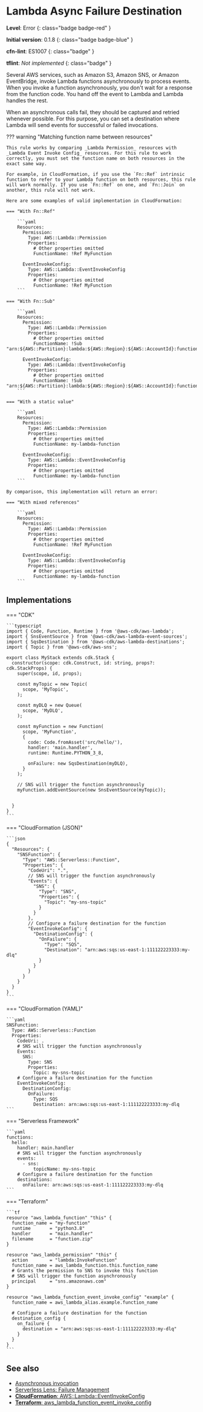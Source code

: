 # Lambda Async Failure Destination

__Level__: Error
{: class="badge badge-red" }

__Initial version__: 0.1.8
{: class="badge badge-blue" }

__cfn-lint__: ES1007
{: class="badge" }

__tflint__: _Not implemented_
{: class="badge" }

Several AWS services, such as Amazon S3, Amazon SNS, or Amazon EventBridge, invoke Lambda functions asynchronously to process events. When you invoke a function asynchronously, you don't wait for a response from the function code. You hand off the event to Lambda and Lambda handles the rest.

When an asynchronous calls fail, they should be captured and retried whenever possible. For this purpose, you can set a destination where Lambda will send events for successful or failed invocations.

??? warning "Matching function name between resources"

    This rule works by comparing _Lambda Permission_ resources with _Lambda Event Invoke Config_ resources. For this rule to work correctly, you must set the function name on both resources in the exact same way.

    For example, in CloudFormation, if you use the `Fn::Ref` intrinsic function to refer to your Lambda function on both resources, this rule will work normally. If you use `Fn::Ref` on one, and `Fn::Join` on another, this rule will not work.

    Here are some examples of valid implementation in CloudFormation:

    === "With Fn::Ref"

        ```yaml
        Resources:
          Permission:
            Type: AWS::Lambda::Permission
            Properties:
              # Other properties omitted
              FunctionName: !Ref MyFunction

          EventInvokeConfig:
            Type: AWS::Lambda::EventInvokeConfig
            Properties:
              # Other properties omitted
              FunctionName: !Ref MyFunction
        ```

    === "With Fn::Sub"

        ```yaml
        Resources:
          Permission:
            Type: AWS::Lambda::Permission
            Properties:
              # Other properties omitted
              FunctionName: !Sub "arn:${AWS::Partition}:lambda:${AWS::Region}:${AWS::AccountId}:function:${MyFunction}"

          EventInvokeConfig:
            Type: AWS::Lambda::EventInvokeConfig
            Properties:
              # Other properties omitted
              FunctionName: !Sub "arn:${AWS::Partition}:lambda:${AWS::Region}:${AWS::AccountId}:function:${MyFunction}"
        ```

    === "With a static value"

        ```yaml
        Resources:
          Permission:
            Type: AWS::Lambda::Permission
            Properties:
              # Other properties omitted
              FunctionName: my-lambda-function

          EventInvokeConfig:
            Type: AWS::Lambda::EventInvokeConfig
            Properties:
              # Other properties omitted
              FunctionName: my-lambda-function
        ```

    By comparison, this implementation will return an error:

    === "With mixed references"

        ```yaml
        Resources:
          Permission:
            Type: AWS::Lambda::Permission
            Properties:
              # Other properties omitted
              FunctionName: !Ref MyFunction

          EventInvokeConfig:
            Type: AWS::Lambda::EventInvokeConfig
            Properties:
              # Other properties omitted
              FunctionName: my-lambda-function
        ```

## Implementations

=== "CDK"

    ```typescript
    import { Code, Function, Runtime } from '@aws-cdk/aws-lambda';
    import { SnsEventSource } from '@aws-cdk/aws-lambda-event-sources';
    import { SqsDestination } from '@aws-cdk/aws-lambda-destinations';
    import { Topic } from '@aws-cdk/aws-sns';

    export class MyStack extends cdk.Stack {
      constructor(scope: cdk.Construct, id: string, props?: cdk.StackProps) {
        super(scope, id, props);

        const myTopic = new Topic(
          scope, 'MyTopic',
        );

        const myDLQ = new Queue(
          scope, 'MyDLQ',
        );

        const myFunction = new Function(
          scope, 'MyFunction',
          {
            code: Code.fromAsset('src/hello/'),
            handler: 'main.handler',
            runtime: Runtime.PYTHON_3_8,

            onFailure: new SqsDestination(myDLQ),
          }
        );

        // SNS will trigger the function asynchronously
        myFunction.addEventSource(new SnsEventSource(myTopic));


      }
    }
    ```

=== "CloudFormation (JSON)"

    ```json
    {
      "Resources": {
        "SNSFunction": {
          "Type": "AWS::Serverless::Function",
          "Properties": {
            "CodeUri": ".",
            // SNS will trigger the function asynchronously
            "Events": {
              "SNS": {
                "Type": "SNS",
                "Properties": {
                  "Topic": "my-sns-topic"
                }
              }
            },
            // Configure a failure destination for the function
            "EventInvokeConfig": {
              "DestinationConfig": {
                "OnFailure": {
                  "Type": "SQS",
                  "Destination": "arn:aws:sqs:us-east-1:111122223333:my-dlq"
                }
              }
            }
          }
        }
      }
    }
    ```

=== "CloudFormation (YAML)"

    ```yaml
    SNSFunction:
      Type: AWS::Serverless::Function
      Properties:
        CodeUri: .
        # SNS will trigger the function asynchronously
        Events:
          SNS:
            Type: SNS
            Properties:
              Topic: my-sns-topic
        # Configure a failure destination for the function
        EventInvokeConfig:
          DestinationConfig:
            OnFailure:
              Type: SQS
              Destination: arn:aws:sqs:us-east-1:111122223333:my-dlq
    ```

=== "Serverless Framework"

    ```yaml
    functions:
      hello:
        handler: main.handler
        # SNS will trigger the function asynchronously
        events:
          - sns:
              topicName: my-sns-topic
        # Configure a failure destination for the function
        destinations:
          onFailure: arn:aws:sqs:us-east-1:111122223333:my-dlq
    ```

=== "Terraform"

    ```tf
    resource "aws_lambda_function" "this" {
      function_name = "my-function"
      runtime       = "python3.8"
      handler       = "main.handler"
      filename      = "function.zip"
    }

    resource "aws_lambda_permission" "this" {
      action        = "lambda:InvokeFunction"
      function_name = aws_lambda_function.this.function_name
      # Grants the permission to SNS to invoke this function
      # SNS will trigger the function asynchronously
      principal     = "sns.amazonaws.com"
    }

    resource "aws_lambda_function_event_invoke_config" "example" {
      function_name = aws_lambda_alias.example.function_name

      # Configure a failure destination for the function
      destination_config {
        on_failure {
          destination = "arn:aws:sqs:us-east-1:111122223333:my-dlq"
        }
      }
    }
    ```

## See also

* [Asynchronous invocation](https://docs.aws.amazon.com/lambda/latest/dg/invocation-async.html)
* [Serverless Lens: Failure Management](https://docs.aws.amazon.com/wellarchitected/latest/serverless-applications-lens/failure-management.html)
* [__CloudFormation__: AWS::Lambda::EventInvokeConfig](https://docs.aws.amazon.com/AWSCloudFormation/latest/UserGuide/aws-resource-lambda-eventinvokeconfig.html)
* [__Terraform__: aws_lambda_function_event_invoke_config](https://registry.terraform.io/providers/hashicorp/aws/latest/docs/resources/lambda_function_event_invoke_config)